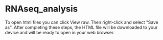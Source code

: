 # RNAseq_analysis

To open html files you can click View raw. Then right-click and select "Save as". After completing these steps, the HTML file will be downloaded to your device and will be ready to open in your web browser.
